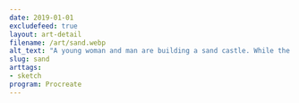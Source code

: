 ```yaml
---
date: 2019-01-01
excludefeed: true
layout: art-detail
filename: /art/sand.webp
alt_text: "A young woman and man are building a sand castle. While the woman is intent on finishing the creation, the boy is a little worried about how it's turning out."
slug: sand
arttags:
- sketch
program: Procreate
---
```


